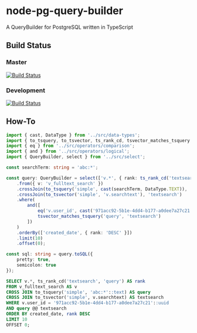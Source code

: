 # node-pg-query-builder

A QueryBuilder for PostgreSQL written in TypeScript

## Build Status

### Master

[![Build Status](https://travis-ci.org/Shinigami92/node-pg-query-builder.svg?branch=master)](https://travis-ci.org/Shinigami92/node-pg-query-builder)

### Development

[![Build Status](https://travis-ci.org/Shinigami92/node-pg-query-builder.svg?branch=development)](https://travis-ci.org/Shinigami92/node-pg-query-builder)

## How-To

```ts
import { cast, DataType } from '../src/data-types';
import { to_tsquery, to_tsvector, ts_rank_cd, tsvector_matches_tsquery } from '../src/functions/text-search';
import { eq } from '../src/operators/comparison';
import { and } from '../src/operators/logical';
import { QueryBuilder, select } from '../src/select';

const searchTerm: string = 'abc:*';

const query: QueryBuilder = select(['v.*', { rank: ts_rank_cd('textsearch', 'query') }])
	.from({ v: 'v_fulltext_search' })
	.crossJoin(to_tsquery('simple', cast(searchTerm, DataType.TEXT)), 'query')
	.crossJoin(to_tsvector('simple', 'v.searchtext'), 'textsearch')
	.where(
		and([
			eq('v.user_id', cast('971acc92-5b1e-4dd4-b177-a0dee7a27c21', DataType.UUID)),
			tsvector_matches_tsquery('query', 'textsearch')
		])
	)
	.orderBy(['created_date', { rank: 'DESC' }])
	.limit(10)
	.offset(0);

const sql: string = query.toSQL({
	pretty: true,
	semicolon: true
});
```

```sql
SELECT v.*, ts_rank_cd('textsearch', 'query') AS rank
FROM v_fulltext_search AS v
CROSS JOIN to_tsquery('simple', 'abc:*'::text) AS query
CROSS JOIN to_tsvector('simple', v.searchtext) AS textsearch
WHERE v.user_id = '971acc92-5b1e-4dd4-b177-a0dee7a27c21'::uuid
AND query @@ textsearch
ORDER BY created_date, rank DESC
LIMIT 10
OFFSET 0;
```
